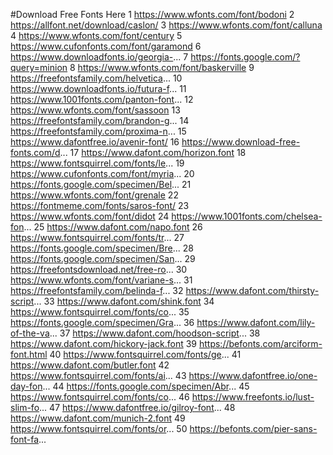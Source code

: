 #Download Free Fonts Here
1 https://www.wfonts.com/font/bodoni
2 https://allfont.net/download/caslon/
3 https://www.wfonts.com/font/calluna
4 https://www.wfonts.com/font/century
5 https://www.cufonfonts.com/font/garamond
6 https://www.downloadfonts.io/georgia-...
7 https://fonts.google.com/?query=minion
8 https://www.wfonts.com/font/baskerville
9 https://freefontsfamily.com/helvetica...
10 https://www.downloadfonts.io/futura-f...
11 https://www.1001fonts.com/panton-font...
12 https://www.wfonts.com/font/sassoon
13 https://freefontsfamily.com/brandon-g...
14 https://freefontsfamily.com/proxima-n...
15 https://www.dafontfree.io/avenir-font/
16 https://www.download-free-fonts.com/d...
17 https://www.dafont.com/horizon.font
18 https://www.fontsquirrel.com/fonts/le...
19 https://www.cufonfonts.com/font/myria...
20 https://fonts.google.com/specimen/Bel...
21 https://www.wfonts.com/font/grenale
22 https://fontmeme.com/fonts/saros-font/
23 https://www.wfonts.com/font/didot
24 https://www.1001fonts.com/chelsea-fon...
25 https://www.dafont.com/napo.font
26 https://www.fontsquirrel.com/fonts/tr...
27 https://fonts.google.com/specimen/Bre...
28 https://fonts.google.com/specimen/San...
29 https://freefontsdownload.net/free-ro...
30 https://www.wfonts.com/font/variane-s...
31 https://freefontsfamily.com/belinda-f...
32 https://www.dafont.com/thirsty-script...
33 https://www.dafont.com/shink.font
34 https://www.fontsquirrel.com/fonts/co...
35 https://fonts.google.com/specimen/Gra...
36 https://www.dafont.com/lily-of-the-va...
37 https://www.dafont.com/hoodson-script...
38 https://www.dafont.com/hickory-jack.font
39 https://befonts.com/arciform-font.html
40 https://www.fontsquirrel.com/fonts/ge...
41 https://www.dafont.com/butler.font
42 https://www.fontsquirrel.com/fonts/ai...
43 https://www.dafontfree.io/one-day-fon...
44 https://fonts.google.com/specimen/Abr...
45 https://www.fontsquirrel.com/fonts/co...
46 https://www.freefonts.io/lust-slim-fo...
47 https://www.dafontfree.io/gilroy-font...
48 https://www.dafont.com/munich-2.font
49 https://www.fontsquirrel.com/fonts/or...
50 https://befonts.com/pier-sans-font-fa...
